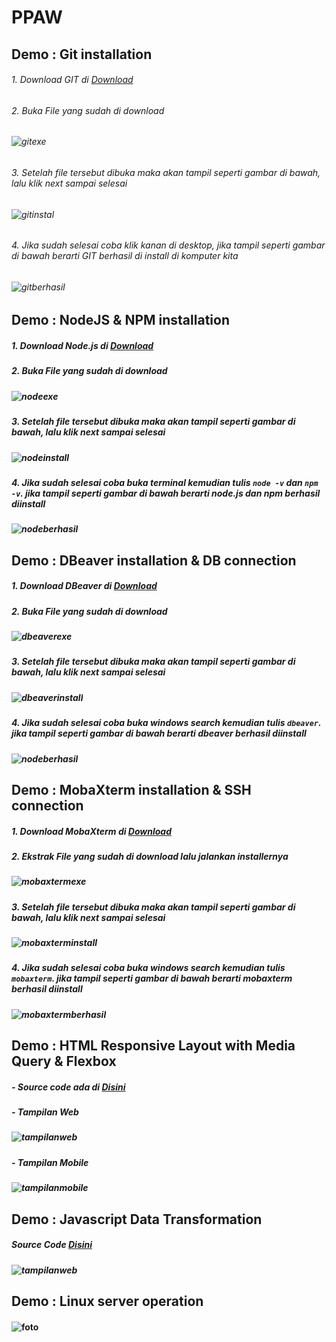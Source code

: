 # PPAW

## Demo : Git installation

###### 1. Download GIT di [Download](https://git-scm.com/downloads)
###### 2. Buka File yang sudah di download 
###### ![gitexe](https://github.com/DwiBagiaSantosa/PPAW/blob/main/img/downloadan%20git.png)
###### 3. Setelah file tersebut dibuka maka akan tampil seperti gambar di bawah, lalu klik next sampai selesai
###### ![gitinstal](https://github.com/DwiBagiaSantosa/PPAW/blob/main/img/installgit.png)
###### 4. Jika sudah selesai coba klik kanan di desktop, jika tampil seperti gambar di bawah berarti GIT berhasil di install di komputer kita
###### ![gitberhasil](https://github.com/DwiBagiaSantosa/PPAW/blob/main/img/gitberhasil.png)

##

## Demo : NodeJS & NPM installation

##### 1. Download Node.js di [Download](https://nodejs.org/en/download/)
##### 2. Buka File yang sudah di download
##### ![nodeexe](https://github.com/DwiBagiaSantosa/PPAW/blob/main/img/nodeinstall.png)
##### 3. Setelah file tersebut dibuka maka akan tampil seperti gambar di bawah, lalu klik next sampai selesai
##### ![nodeinstall](https://github.com/DwiBagiaSantosa/PPAW/blob/main/img/nodeinstalling.png)
##### 4. Jika sudah selesai coba buka terminal kemudian tulis `node -v` dan `npm -v`. jika tampil seperti gambar di bawah berarti node.js dan npm berhasil diinstall
##### ![nodeberhasil](https://github.com/DwiBagiaSantosa/PPAW/blob/main/img/installberhasil.png)


## Demo : DBeaver installation & DB connection

##### 1. Download DBeaver di [Download](https://dbeaver.io/download/)
##### 2. Buka File yang sudah di download
##### ![dbeaverexe](https://github.com/DwiBagiaSantosa/PPAW/blob/main/img/downloadandbeaver.png)
##### 3. Setelah file tersebut dibuka maka akan tampil seperti gambar di bawah, lalu klik next sampai selesai
##### ![dbeaverinstall](https://github.com/DwiBagiaSantosa/PPAW/blob/main/img/dbeaverinstalan.png)
##### 4. Jika sudah selesai coba buka windows search kemudian tulis `dbeaver`. jika tampil seperti gambar di bawah berarti dbeaver berhasil diinstall
##### ![nodeberhasil](https://github.com/DwiBagiaSantosa/PPAW/blob/main/img/dbeaverinstalled.png)



## Demo : MobaXterm installation & SSH connection

##### 1. Download MobaXterm di [Download](https://mobaxterm.mobatek.net/download-home-edition.html)
##### 2. Ekstrak File yang sudah di download lalu jalankan installernya
##### ![mobaxtermexe](https://github.com/DwiBagiaSantosa/PPAW/blob/main/img/mobaxtermexe.png)
##### 3. Setelah file tersebut dibuka maka akan tampil seperti gambar di bawah, lalu klik next sampai selesai
##### ![mobaxterminstall](https://github.com/DwiBagiaSantosa/PPAW/blob/main/img/mobaxterminstall.png)
##### 4. Jika sudah selesai coba buka windows search kemudian tulis `mobaxterm`. jika tampil seperti gambar di bawah berarti mobaxterm berhasil diinstall
##### ![mobaxtermberhasil](https://github.com/DwiBagiaSantosa/PPAW/blob/main/img/mobaxtermberhasil.png)


## Demo : HTML Responsive Layout with Media Query & Flexbox

##### - Source code ada di [Disini](https://github.com/DwiBagiaSantosa/PPAW/tree/main/Demo-HTML%20Responsive%20Layout%20with%20Media%20Query%20%26%20Flexbox)
##### - Tampilan Web
##### ![tampilanweb](https://github.com/DwiBagiaSantosa/PPAW/blob/main/img/tampilanweb.png)
##### - Tampilan Mobile
##### ![tampilanmobile](https://github.com/DwiBagiaSantosa/PPAW/blob/main/img/tampilanmobile.png)


## Demo : Javascript Data Transformation

##### Source Code [Disini](https://github.com/DwiBagiaSantosa/PPAW/blob/main/transformasi-data/transformasi-data.html)
##### ![tampilanweb](https://github.com/DwiBagiaSantosa/PPAW/blob/main/img/transformasi-data.png)


## Demo : Linux server operation

#### ![foto](https://github.com/DwiBagiaSantosa/PPAW/blob/main/img/Linux-server-operation.png)
